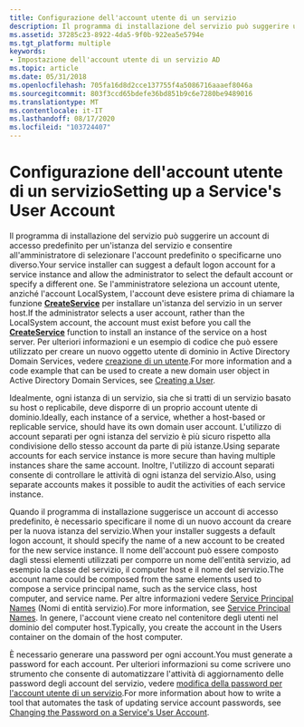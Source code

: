 ```yaml
---
title: Configurazione dell'account utente di un servizio
description: Il programma di installazione del servizio può suggerire un account di accesso predefinito per un'istanza del servizio e consentire all'amministratore di selezionare l'account predefinito o specificarne uno diverso.
ms.assetid: 37285c23-8922-4da5-9f0b-922ea5e5794e
ms.tgt_platform: multiple
keywords:
- Impostazione dell'account utente di un servizio AD
ms.topic: article
ms.date: 05/31/2018
ms.openlocfilehash: 705fa16d8d2cce137755f4a5086716aaaef8046a
ms.sourcegitcommit: 803f3ccd65bdefe36bd851b9c6e7280be9489016
ms.translationtype: MT
ms.contentlocale: it-IT
ms.lasthandoff: 08/17/2020
ms.locfileid: "103724407"
---
```

# <a name="setting-up-a-services-user-account"></a><span data-ttu-id="e2884-104">Configurazione dell'account utente di un servizio</span><span class="sxs-lookup"><span data-stu-id="e2884-104">Setting up a Service's User Account</span></span>

<span data-ttu-id="e2884-105">Il programma di installazione del servizio può suggerire un account di accesso predefinito per un'istanza del servizio e consentire all'amministratore di selezionare l'account predefinito o specificarne uno diverso.</span><span class="sxs-lookup"><span data-stu-id="e2884-105">Your service installer can suggest a default logon account for a service instance and allow the administrator to select the default account or specify a different one.</span></span> <span data-ttu-id="e2884-106">Se l'amministratore seleziona un account utente, anziché l'account LocalSystem, l'account deve esistere prima di chiamare la funzione [**CreateService**](/windows/desktop/api/winsvc/nf-winsvc-createservicea) per installare un'istanza del servizio in un server host.</span><span class="sxs-lookup"><span data-stu-id="e2884-106">If the administrator selects a user account, rather than the LocalSystem account, the account must exist before you call the [**CreateService**](/windows/desktop/api/winsvc/nf-winsvc-createservicea) function to install an instance of the service on a host server.</span></span> <span data-ttu-id="e2884-107">Per ulteriori informazioni e un esempio di codice che può essere utilizzato per creare un nuovo oggetto utente di dominio in Active Directory Domain Services, vedere [creazione di un utente](creating-a-user.md).</span><span class="sxs-lookup"><span data-stu-id="e2884-107">For more information and a code example that can be used to create a new domain user object in Active Directory Domain Services, see [Creating a User](creating-a-user.md).</span></span>

<span data-ttu-id="e2884-108">Idealmente, ogni istanza di un servizio, sia che si tratti di un servizio basato su host o replicabile, deve disporre di un proprio account utente di dominio.</span><span class="sxs-lookup"><span data-stu-id="e2884-108">Ideally, each instance of a service, whether a host-based or replicable service, should have its own domain user account.</span></span> <span data-ttu-id="e2884-109">L'utilizzo di account separati per ogni istanza del servizio è più sicuro rispetto alla condivisione dello stesso account da parte di più istanze.</span><span class="sxs-lookup"><span data-stu-id="e2884-109">Using separate accounts for each service instance is more secure than having multiple instances share the same account.</span></span> <span data-ttu-id="e2884-110">Inoltre, l'utilizzo di account separati consente di controllare le attività di ogni istanza del servizio.</span><span class="sxs-lookup"><span data-stu-id="e2884-110">Also, using separate accounts makes it possible to audit the activities of each service instance.</span></span>

<span data-ttu-id="e2884-111">Quando il programma di installazione suggerisce un account di accesso predefinito, è necessario specificare il nome di un nuovo account da creare per la nuova istanza del servizio.</span><span class="sxs-lookup"><span data-stu-id="e2884-111">When your installer suggests a default logon account, it should specify the name of a new account to be created for the new service instance.</span></span> <span data-ttu-id="e2884-112">Il nome dell'account può essere composto dagli stessi elementi utilizzati per comporre un nome dell'entità servizio, ad esempio la classe del servizio, il computer host e il nome del servizio.</span><span class="sxs-lookup"><span data-stu-id="e2884-112">The account name could be composed from the same elements used to compose a service principal name, such as the service class, host computer, and service name.</span></span> <span data-ttu-id="e2884-113">Per altre informazioni vedere [Service Principal Names](service-principal-names.md) (Nomi di entità servizio).</span><span class="sxs-lookup"><span data-stu-id="e2884-113">For more information, see [Service Principal Names](service-principal-names.md).</span></span> <span data-ttu-id="e2884-114">In genere, l'account viene creato nel contenitore degli utenti nel dominio del computer host.</span><span class="sxs-lookup"><span data-stu-id="e2884-114">Typically, you create the account in the Users container on the domain of the host computer.</span></span>

<span data-ttu-id="e2884-115">È necessario generare una password per ogni account.</span><span class="sxs-lookup"><span data-stu-id="e2884-115">You must generate a password for each account.</span></span> <span data-ttu-id="e2884-116">Per ulteriori informazioni su come scrivere uno strumento che consente di automatizzare l'attività di aggiornamento delle password degli account del servizio, vedere [modifica della password per l'account utente di un servizio](changing-the-password-on-a-serviceampaposs-user-account.md).</span><span class="sxs-lookup"><span data-stu-id="e2884-116">For more information about how to write a tool that automates the task of updating service account passwords, see [Changing the Password on a Service's User Account](changing-the-password-on-a-serviceampaposs-user-account.md).</span></span>

 

 
